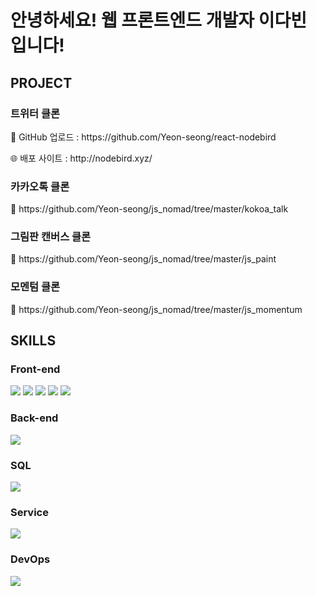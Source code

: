 <!-- ---------- ---------- ----------  ---------- ---------- ---------- -->
<h1>안녕하세요! 웹 프론트엔드 개발자 이다빈 입니다!</h1>



<h2>
  <b>PROJECT</b>
</h2>
<h3>트위터 클론</h3>
  <p>
    🔗 GitHub 업로드 : https://github.com/Yeon-seong/react-nodebird
  </p>
  <p>
    🌐 배포 사이트 : http://nodebird.xyz/
  </p>

<h3>카카오톡 클론</h3>
  <p>
    🔗 https://github.com/Yeon-seong/js_nomad/tree/master/kokoa_talk
  </p>

<h3>그림판 캔버스 클론</h3>
  <p>
    🔗 https://github.com/Yeon-seong/js_nomad/tree/master/js_paint
  </p>

<h3>모멘텀 클론</h3>
  <p>
    🔗 https://github.com/Yeon-seong/js_nomad/tree/master/js_momentum
  </p>



<h2>
  <b>SKILLS</b>
</h2>

<h3>Front-end</h3>
<p>
  <!-- ---------- HTML5 스킬 아이콘 ---------- -->
  <img src="https://img.shields.io/badge/HTML5-E34F26?style=for-the-badge&logo=html5&logoColor=white"/>

  <!-- ---------- CSS3 스킬 아이콘 ---------- -->
  <img src="https://img.shields.io/badge/CSS3-1572B6?style=for-the-badge&logo=css3&logoColor=white"/>

  <!-- ---------- JavaScript 스킬 아이콘 ---------- -->
  <img src="https://img.shields.io/badge/JavaScript-F7DF1E?style=for-the-badge&logo=JavaScript&logoColor=white"/>

  <!-- ---------- React 스킬 아이콘 ---------- -->
  <img src="https://img.shields.io/badge/React-20232A?style=for-the-badge&logo=react&logoColor=61DAFB"/>

  <!-- ---------- Next.js 스킬 아이콘 ---------- -->
  <img src="https://img.shields.io/badge/Next.js-000?logo=nextdotjs&logoColor=fff&style=for-the-badge"/>
</p>


<h3>Back-end</h3>
<p>
  <!-- ---------- Node.js 스킬 아이콘 ---------- -->
  <img src="https://img.shields.io/badge/Node.js-43853D?style=for-the-badge&logo=node.js&logoColor=white"/>
</p>


<h3>SQL</h3>
<p>
  <!-- ---------- MySQL 스킬 아이콘 ---------- -->
  <img src="https://img.shields.io/badge/MySQL-005C84?style=for-the-badge&logo=mysql&logoColor=white"/>
</p>


<h3>Service</h3>
<p>
  <!-- ---------- AWS 스킬 아이콘 ---------- -->
  <img src="https://img.shields.io/badge/Amazon_AWS-FF9900?style=for-the-badge&logo=amazonaws&logoColor=white"/>
</p>


<h3>DevOps</h3>
<p>
  <!-- ---------- GitHub 스킬 아이콘 ---------- -->
  <img src="https://img.shields.io/badge/GitHub-100000?style=for-the-badge&logo=github&logoColor=white"/>
</p>

